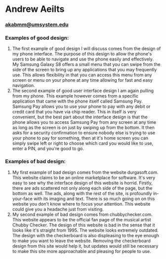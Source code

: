 # Andrew Aeilts
### akabmm@umsystem.edu


### Examples of good design:
1. The first example of good design I will discuss comes from the design of my phone interface. The purpose of this design to allow the phone's users to be able to navigate and use the phone easily and effectively. My Samsung Galaxy S8 offers a small menu that you can swipe from the side of the screen to bring up any applications that you may frequently use. This allows flexibility in that you can access this menu from any screen or menu on your phone at any time allowing for fast and easy navigation. 
2. The second example of good user interface design I am again pulling from my phone. This example however comes from a specific application that came with the phone itself called Samsung Pay. Samsung Pay allows you to use your phone to pay with any debit or credit card that you have via chip reader. This in itself is very convenient, but the best part about the interface design is that the phone allows you to access Samsung Pay from any screen at any time as long as the screen is on just by swiping up from the bottom. It then asks for a security confirmation to ensure nobody else is trying to use your phone to pay for something, then at it's home screen you can simply swipe left or right to choose which card you would like to use, enter a PIN, and you're good to go. 

### Examples of bad design:
1. My first example of bad design comes from the website durgasoft.com. This website claims to be an online marketplace for software. It's very easy to see why the interface design of this website is horrid. Firstly, there are ads scattered not only along each side of the page, but the bottom as well. The ads, along with the rest of the site, is profoundly in-your-face with its imaging and text. There is so much going on on this website you don't know where to focus your attention. This website could give you a headache just from visiting. 
2. My second example of bad design comes from chubbychecker.com. This website appears to be the official fan page of the musical artist Chubby Checker. The design of this website is bad in the sense that it looks like it's straight from 1995. The website looks extremely outdated. The design with the checkerboard is also displeasing to the eye enough to make you want to leave the website. Removing the checkerboard design from this site would help it, but updates would still be necessary to make this site more approachable and pleasing for people to use. 
